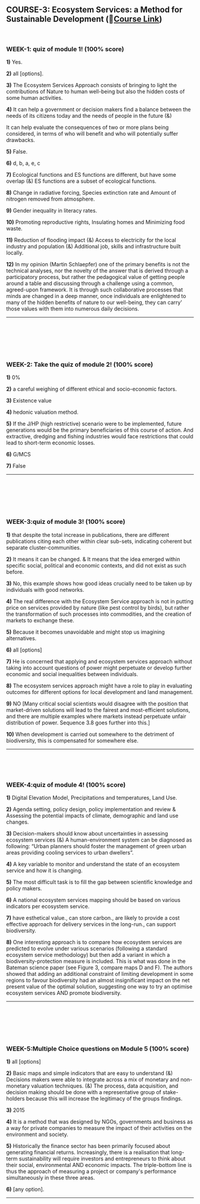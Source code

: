 ## COURSE-3: Ecosystem Services: a Method for Sustainable Development (🔗[Course Link](https://www.coursera.org/learn/ecosystem-services))

&nbsp;

### WEEK-1: quiz of module 1! (100% score)

 **1)** Yes.

 **2)** all [options].

 **3)** The Ecosystem Services Approach consists of bringing to light the contributions of Nature to human well-being but also the hidden costs of some human activities.

 **4)** It can help a government or decision makers find a balance between the needs of its citizens today and the needs of people in the future (&)

It can help evaluate the consequences of two or more plans being considered, in terms of who will benefit and who will potentially suffer drawbacks.

 **5)** False.

 **6)** d, b, a, e, c

 **7)** Ecological functions and ES functions are different, but have some overlap (&) ES functions are a subset of ecological functions.

 **8)** Change in radiative forcing, Species extinction rate and Amount of nitrogen removed from atmosphere.

 **9)** Gender inequality in literacy rates.

 **10)** Promoting reproductive rights, Insulating homes and Minimizing food waste.

 **11)** Reduction of flooding impact (&) Access to electricity for the local industry and population (&) Additional job, skills and infrastructure built locally.

 **12)** In my opinion (Martin Schlaepfer) one of the primary benefits is not the technical analyses, nor the novelty of the answer that is derived through a participatory process, but rather the pedagogical value of getting people around a table and discussing through a challenge using a common, agreed-upon framework. It is through such collaborative processes that minds are changed in a deep manner, once individuals are enlightened to many of the hidden benefits of nature to our well-being, they can carry' those values with them into numerous daily decisions.

---

&nbsp;

&nbsp;

&nbsp;

### **WEEK-2: Take the quiz of module 2! (100% score)**

 **1)** 0%

 **2)** a careful weighing of different ethical and socio-economic factors.

 **3)** Existence value

 **4)** hedonic valuation method.

 **5)** If the J/HP (high restrictive) scenario were to be implemented, future generations would be the primary beneficiaries of this course of action. And extractive, dredging and fishing industries would face restrictions that could lead to short-term economic losses.

 **6)** G/MCS

 **7)** False

---

&nbsp;

&nbsp;

&nbsp;

### **WEEK-3:quiz of module 3! (100% score)**

 **1)** that despite the total increase in publications, there are different publications citing each other within clear sub-sets, indicating coherent but separate cluster-communities.

 **2)** It means it can be changed. &  It means that the idea emerged within specific social, political and economic contexts, and did not exist as such before.

 **3)** No, this example shows how good ideas crucially need to be taken up by individuals with good networks.

 **4)** The real difference with the Ecosystem Service approach is not in putting price on services provided by nature (like pest control by birds), but rather the transformation of such processes into commodities, and the creation of markets to exchange these.

 **5)** Because it becomes unavoidable and might stop us imagining alternatives.

 **6)** all [options]

 **7)** He is concerned that applying and ecosystem services approach without taking into account questions of power might perpetuate or develop further economic and social inequalities between individuals.

 **8)** The ecosystem services approach might have a role to play in evaluating outcomes for different options for local development and land management.

 **9)** NO [Many critical social scientists would disagree with the position that market-driven solutions will lead to the fairest and most-efficient solutions, and there are multiple examples where markets instead perpetuate unfair distribution of power. Sequence 3.8 goes further into this.]

 **10)** When development is carried out somewhere to the detriment of biodiversity, this is compensated for somewhere else.

---

&nbsp;
&nbsp;

&nbsp;

### **WEEK-4:quiz of module 4! (100% score)**

 **1)** Digital Elevation Model,  Precipitations and temperatures, Land Use.

 **2)** Agenda setting, policy design, policy implementation and review & Assessing the potential impacts of climate, demographic and land use changes.

 **3)** Decision-makers should know about uncertainties in assessing ecosystem services (&)   A human-environment system can be diagnosed as following: “Urban planners should foster the management of green urban areas providing cooling services to urban dwellers”.

 **4)** A key variable to monitor and understand the state of an ecosystem service and how it is changing.

 **5)** The most difficult task is to fill the gap between scientific knowledge and policy makers.

 **6)** A national ecosystem services mapping should be based on various indicators per ecosystem service.

 **7)** have esthetical value., can store carbon., are likely to provide a cost effective approach for delivery services in the long-run., can support biodiversity.

 **8)** One interesting approach is to compare how ecosystem services are predicted to evolve under various scenarios (following a standard ecosystem service methodology) but then add a variant in which a biodiversity-protection measure is included. This is what was done in the Bateman science paper (see Figure 3, compare maps D and F). The authors showed that adding an additional constraint of limiting development in some regions to favour biodiversity had an almost insignificant impact on the net present value of the optimal solution, suggesting one way to try an optimise ecosystem services AND promote biodiversity.

---

&nbsp;

&nbsp;

&nbsp;

### **WEEK-5:Multiple Choice questions on Module 5 (100% score)**

 **1)** all [options]

 **2)** Basic maps and simple indicators that are easy to understand (&) Decisions makers were able to integrate across a mix of monetary and non-monetary valuation techniques. (&) The process, data acquisition, and decision making should be done with a representative group of stake-holders because this will increase the legitimacy of the groups findings.

 **3)** 2015

 **4)** It is a method that was designed by NGOs, governments and business as a way for private companies to measure the impact of their activities on the environment and society.

 **5)** Historically the finance sector has been primarily focused about generating financial returns. Increasingly, there is a realisation that long-term sustainability will require investors and entrepreneurs to think about their social, environmental AND economic impacts. The triple-bottom line is thus the approach of measuring a project or company's performance simultaneously in these three areas.

 **6)** [any option].

---
